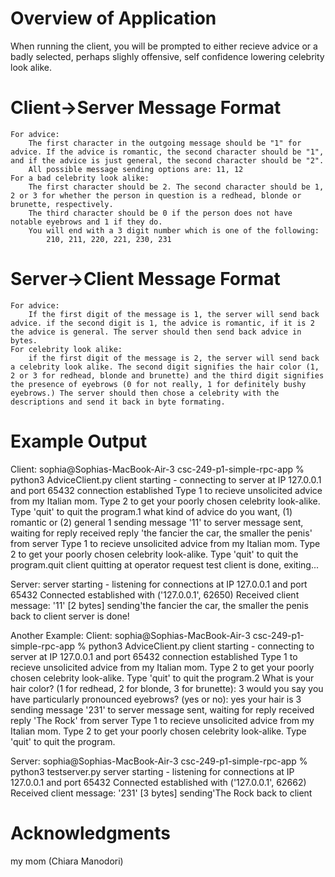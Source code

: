 # Overview of Application
When running the client, you will be prompted to either recieve advice or a badly selected, perhaps slighly offensive, self confidence lowering celebrity look alike. 
# Client->Server Message Format
    For advice: 
        The first character in the outgoing message should be "1" for advice. If the advice is romantic, the second character should be "1", and if the advice is just general, the second character should be "2". 
        All possible message sending options are: 11, 12
    For a bad celebrity look alike: 
        The first character should be 2. The second character should be 1, 2 or 3 for whether the person in question is a redhead, blonde or brunette, respectively. 
        The third character should be 0 if the person does not have notable eyebrows and 1 if they do. 
        You will end with a 3 digit number which is one of the following: 
            210, 211, 220, 221, 230, 231
# Server->Client Message Format 
    For advice: 
        If the first digit of the message is 1, the server will send back advice. if the second digit is 1, the advice is romantic, if it is 2 the advice is general. The server should then send back advice in bytes. 
    For celebrity look alike: 
        if the first digit of the message is 2, the server will send back a celebrity look alike. The second digit signifies the hair color (1, 2 or 3 for redhead, blonde and brunette) and the third digit signifies the presence of eyebrows (0 for not really, 1 for definitely bushy eyebrows.) The server should then chose a celebrity with the descriptions and send it back in byte formating. 
# Example Output
Client:
    sophia@Sophias-MacBook-Air-3 csc-249-p1-simple-rpc-app % python3 AdviceClient.py
client starting - connecting to server at IP 127.0.0.1 and port 65432
connection established
Type 1 to recieve unsolicited advice from my Italian mom. Type 2 to get your poorly chosen celebrity look-alike. Type 'quit' to quit the program.1
what kind of advice do you want, (1) romantic or (2) general 1
sending message '11' to server
message sent, waiting for reply
received reply 'the fancier the car, the smaller the penis' from server
Type 1 to recieve unsolicited advice from my Italian mom. Type 2 to get your poorly chosen celebrity look-alike. Type 'quit' to quit the program.quit
client quitting at operator request
test client is done, exiting...

Server:
server starting - listening for connections at IP 127.0.0.1 and port 65432
Connected established with ('127.0.0.1', 62650)
Received client message: '11' [2 bytes]
sending'the fancier the car, the smaller the penis back to client
server is done!

Another Example: 
Client: 
sophia@Sophias-MacBook-Air-3 csc-249-p1-simple-rpc-app % python3 AdviceClient.py
client starting - connecting to server at IP 127.0.0.1 and port 65432
connection established
Type 1 to recieve unsolicited advice from my Italian mom. Type 2 to get your poorly chosen celebrity look-alike. Type 'quit' to quit the program.2
What is your hair color? (1 for redhead, 2 for blonde, 3 for brunette): 3
would you say you have particularly pronounced eyebrows? (yes or no): yes
your hair is 3
sending message '231' to server
message sent, waiting for reply
received reply 'The Rock' from server
Type 1 to recieve unsolicited advice from my Italian mom. Type 2 to get your poorly chosen celebrity look-alike. Type 'quit' to quit the program.

Server: 
sophia@Sophias-MacBook-Air-3 csc-249-p1-simple-rpc-app % python3 testserver.py
server starting - listening for connections at IP 127.0.0.1 and port 65432
Connected established with ('127.0.0.1', 62662)
Received client message: '231' [3 bytes]
sending'The Rock back to client

# Acknowledgments
my mom (Chiara Manodori)

